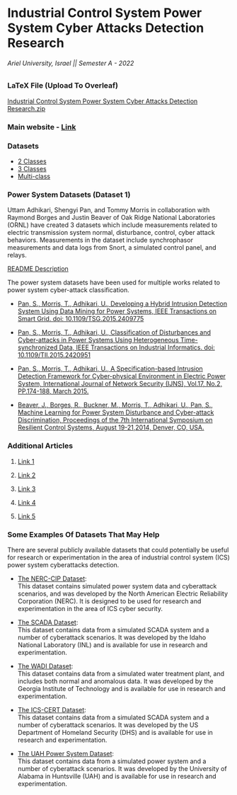 # Industrial Control System Power System Cyber Attacks Detection Research

###### Ariel University, Israel || Semester A - 2022


### LaTeX File (Upload To Overleaf)

[Industrial Control System Power System Cyber Attacks Detection Research.zip](https://github.com/VictoKu1/IndustrialControlSystemCyberAttackDetectingCourse/blob/master/Industrial%20Control%20System%20Power%20System%20Cyber%20Attacks%20Detection%20Research.zip)


### Main website - [Link](https://sites.google.com/a/uah.edu/tommy-morris-uah/ics-data-sets)


### Datasets

* [2 Classes](https://github.com/VictoKu1/IndustrialControlSystemCyberAttackDetectingCourse/blob/master/Class/binaryAllNaturalPlusNormalVsAttacks)
* [3 Classes](https://github.com/VictoKu1/IndustrialControlSystemCyberAttackDetectingCourse/blob/master/Class/triple)
* [Multi-class](https://github.com/VictoKu1/IndustrialControlSystemCyberAttackDetectingCourse/blob/master/Class/multiclass)


### Power System Datasets (Dataset 1)

Uttam Adhikari, Shengyi Pan, and Tommy Morris in collaboration with Raymond Borges and Justin Beaver of Oak Ridge National Laboratories (ORNL) have created 3 datasets which include measurements related to electric transmission system normal, disturbance, control, cyber attack behaviors. Measurements in the dataset include synchrophasor measurements and data logs from Snort, a simulated control panel, and relays.

[README Description](http://www.google.com/url?q=http%3A%2F%2Fwww.ece.uah.edu%2F~thm0009%2Ficsdatasets%2FPowerSystem_Dataset_README.pdf&sa=D&sntz=1&usg=AOvVaw3t-soxdA-27GPUSRG1JP_Q)

The power system datasets have been used for multiple works related to power system cyber-attack classification.

* [Pan, S., Morris, T., Adhikari, U., Developing a Hybrid Intrusion Detection System Using Data Mining for Power Systems, IEEE Transactions on Smart Grid. doi: 10.1109/TSG.2015.2409775](http://www.google.com/url?q=http%3A%2F%2Fieeexplore.ieee.org%2Fstamp%2Fstamp.jsp%3Ftp%3D%26arnumber%3D7063234%26isnumber%3D5446437&sa=D&sntz=1&usg=AOvVaw06Q-fkYHriTfgJYieCBnJc)

* [Pan, S., Morris, T., Adhikari, U., Classification of Disturbances and Cyber-attacks in Power Systems Using Heterogeneous Time-synchronized Data, IEEE Transactions on Industrial Informatics. doi: 10.1109/TII.2015.2420951](http://www.google.com/url?q=http%3A%2F%2Fieeexplore.ieee.org%2Fstamp%2Fstamp.jsp%3Ftp%3D%26arnumber%3D7081776%26isnumber%3D4389054&sa=D&sntz=1&usg=AOvVaw21tCmn-MAAmkUzCRpflyv_)

* [Pan, S., Morris, T., Adhikari, U., A Specification-based Intrusion Detection Framework for Cyber-physical Environment in Electric Power System, International Journal of Network Security (IJNS), Vol.17, No.2, PP.174-188, March 2015.](http://www.google.com/url?q=http%3A%2F%2Fijns.jalaxy.com.tw%2Fcontents%2Fijns-v17-n2%2Fijns-2015-v17-n2-p174-188.pdf&sa=D&sntz=1&usg=AOvVaw3qkk5GcOIxcgHQesgQjr5w)

* [Beaver, J., Borges, R., Buckner, M., Morris, T., Adhikari, U., Pan, S., Machine Learning for Power System Disturbance and Cyber-attack Discrimination, Proceedings of the 7th International Symposium on Resilient Control Systems, August 19-21,2014, Denver, CO, USA.](https://www.google.com/url?q=https%3A%2F%2Fdoi.org%2F10.1109%2FISRCS.2014.6900095&sa=D&sntz=1&usg=AOvVaw3fR5r_1bSnchlVhDlEXHXE)


### Additional Articles

1. [Link 1](https://link.springer.com/content/pdf/10.1007/978-3-662-45355-1_5.pdf)

2. [Link 2](https://www.researchgate.net/profile/Ichiro-Koshijima/publication/318127445_Cyber-Attack_Detection_for_Industrial_Control_System_Monitoring_with_Support_Vector_Machine_Based_on_Communication_Profile/links/59f477b50f7e9b553ebbdeb6/Cyber-Attack-Detection-for-Industrial-Control-System-Monitoring-with-Support-Vector-Machine-Based-on-Communication-Profile.pdf)

3. [Link 3](https://arxiv.org/pdf/1907.01216)

4. [Link 4](https://dora.dmu.ac.uk/bitstream/handle/2086/13839/ewic_icscsr2016_paper12.pdf?sequence=1)

5. [Link 5](https://ieeexplore.ieee.org/iel7/6287639/8948470/09086038.pdf)


### Some Examples Of Datasets That May Help

There are several publicly available datasets that could potentially be useful for research or experimentation in the area of industrial control system (ICS) power system cyberattacks detection.

* [The NERC-CIP Dataset](https://www.nerc.com/pa/Stand/Pages/CIP-Simulated-Data-Sets.aspx): </br> This dataset contains simulated power system data and cyberattack scenarios, and was developed by the North American Electric Reliability Corporation (NERC). It is designed to be used for research and experimentation in the area of ICS cyber security.

* [The SCADA Dataset](https://www.inl.gov/technicalpublications/Documents/5114928.pdf): </br> This dataset contains data from a simulated SCADA system and a number of cyberattack scenarios. It was developed by the Idaho National Laboratory (INL) and is available for use in research and experimentation.

* [The WADI Dataset](https://www.gtisc.gatech.edu/node/1671): </br> This dataset contains data from a simulated water treatment plant, and includes both normal and anomalous data. It was developed by the Georgia Institute of Technology and is available for use in research and experimentation.

* [The ICS-CERT Dataset](https://ics-cert.us-cert.gov/ICS-CERT-ICS-ALERT-16-203-01): </br> This dataset contains data from a simulated SCADA system and a number of cyberattack scenarios. It was developed by the US Department of Homeland Security (DHS) and is available for use in research and experimentation.

* [The UAH Power System Dataset](http://www.ece.uah.edu/~thm0009/icsdatasets/): </br> This dataset contains data from a simulated power system and a number of cyberattack scenarios. It was developed by the University of Alabama in Huntsville (UAH) and is available for use in research and experimentation.

